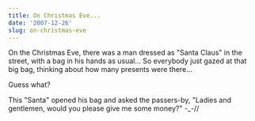 ```yaml
---
title: On Christmas Eve...
date: '2007-12-26'
slug: on-christmas-eve
---
```


On the Christmas Eve, there was a man dressed as "Santa Claus" in the street, with a bag in his hands as usual... So everybody just gazed at that big bag, thinking about how many presents were there...

Guess what?

This "Santa" opened his bag and asked the passers-by, "Ladies and gentlemen, would you please give me some money?" -_-//

